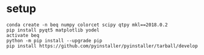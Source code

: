 # setup

    conda create -n beq numpy colorcet scipy qtpy mkl==2018.0.2
    pip install pyqt5 matplotlib yodel
    activate beq
    python -m pip install --upgrade pip
    pip install https://github.com/pyinstaller/pyinstaller/tarball/develop


